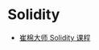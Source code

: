 # Solidity

* [崔棉大师 Solidity 课程](https://www.youtube.com/playlist?list=PLV16oVzL15MS-Zw8a3eEOADwbHhm8GrMp)
